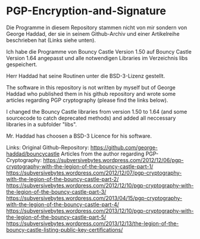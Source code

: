 # PGP-Encryption-and-Signature

Die Programme in diesem Repository stammen nicht von mir sondern von George Haddad, der sie in seinem Github-Archiv und einer Artikelreihe beschrieben hat (Links siehe unten).

Ich habe die Programme von Bouncy Castle Version 1.50 auf Bouncy Castle Version 1.64 angepasst und alle notwendigen Libraries im Verzeichnis libs gespeichert.

Herr Haddad hat seine Routinen unter die BSD-3-Lizenz gestellt.

The software in this repository is not written by myself but of George Haddad who published them in his github repository and wrote some articles regarding PGP cryptography (please find the links below).

I changed the Bouncy Castle libraries from version 1.50 to 1.64 (and some sourcecode to catch deprecated methods) and added all neccessary libraries in a subfolder "libs".

Mr. Haddad has choosen a BSD-3 Licence for his software.

Links:
Original Github-Repository: https://github.com/george-haddad/bouncycastle
Articles from the author regarding PGP-Cryptography:
https://subversivebytes.wordpress.com/2012/12/06/pgp-cryptography-with-the-legion-of-the-bouncy-castle-part-1/
https://subversivebytes.wordpress.com/2012/12/07/pgp-cryptography-with-the-legion-of-the-bouncy-castle-part-2/
https://subversivebytes.wordpress.com/2012/12/10/pgp-cryptography-with-the-legion-of-the-bouncy-castle-part-3/
https://subversivebytes.wordpress.com/2013/04/15/pgp-cryptography-with-the-legion-of-the-bouncy-castle-part-4/
https://subversivebytes.wordpress.com/2013/12/10/pgp-cryptography-with-the-legion-of-the-bouncy-castle-part-5/
https://subversivebytes.wordpress.com/2013/12/13/the-legion-of-the-bouncy-castle-listing-public-key-certifications/

